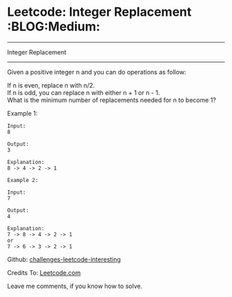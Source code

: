 # Leetcode: Integer Replacement     :BLOG:Medium:


---

Integer Replacement  

---

Given a positive integer n and you can do operations as follow:  

If n is even, replace n with n/2.  
If n is odd, you can replace n with either n + 1 or n - 1.  
What is the minimum number of replacements needed for n to become 1?  

Example 1:  

    Input:
    8
    
    Output:
    3
    
    Explanation:
    8 -> 4 -> 2 -> 1

    Example 2:
    
    Input:
    7
    
    Output:
    4
    
    Explanation:
    7 -> 8 -> 4 -> 2 -> 1
    or
    7 -> 6 -> 3 -> 2 -> 1

Github: [challenges-leetcode-interesting](https://github.com/DennyZhang/challenges-leetcode-interesting/tree/master/integer-replacement)  

Credits To: [Leetcode.com](https://leetcode.com/problems/integer-replacement/description/)  

Leave me comments, if you know how to solve.